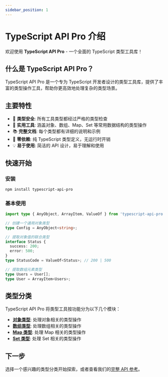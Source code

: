 ```yaml
---
sidebar_position: 1
---
```


# TypeScript API Pro 介绍

欢迎使用 **TypeScript API Pro** - 一个全面的 TypeScript 类型工具库！

## 什么是 TypeScript API Pro？

TypeScript API Pro 是一个专为 TypeScript 开发者设计的类型工具库，提供了丰富的类型操作工具，帮助你更高效地处理复杂的类型场景。

## 主要特性

- 🎯 **类型安全**: 所有工具类型都经过严格的类型检查
- 🔧 **实用工具**: 涵盖对象、数组、Map、Set 等常用数据结构的类型操作
- 📚 **完整文档**: 每个类型都有详细的说明和示例
- 🚀 **零依赖**: 纯 TypeScript 类型定义，无运行时开销
- 💡 **易于使用**: 简洁的 API 设计，易于理解和使用

## 快速开始

### 安装

```bash
npm install typescript-api-pro
```

### 基本使用

```typescript
import type { AnyObject, ArrayItem, ValueOf } from 'typescript-api-pro';

// 创建一个通用对象类型
type Config = AnyObject<string>;

// 提取对象值的联合类型
interface Status {
  success: 200;
  error: 500;
}
type StatusCode = ValueOf<Status>; // 200 | 500

// 提取数组元素类型
type Users = User[];
type User = ArrayItem<Users>;
```

## 类型分类

TypeScript API Pro 将类型工具按功能分为以下几个模块：

- **[对象类型](../api/object-types)**: 处理对象相关的类型操作
- **[数组类型](../api/array-types)**: 处理数组相关的类型操作
- **[Map 类型](../api/map-types)**: 处理 Map 相关的类型操作
- **[Set 类型](../api/set-types)**: 处理 Set 相关的类型操作

## 下一步

选择一个感兴趣的类型分类开始探索，或者查看我们的[完整 API 参考](../api/overview)。
